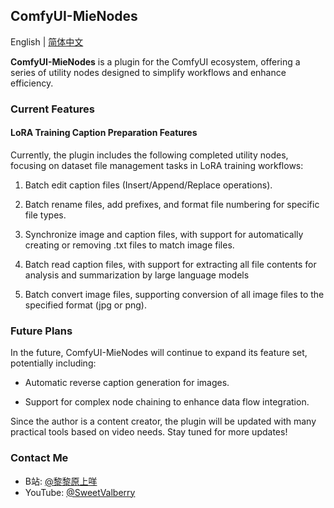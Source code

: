 ## ComfyUI-MieNodes

English | [简体中文](README_CN)

**ComfyUI-MieNodes** is a plugin for the ComfyUI ecosystem, offering a series of utility nodes designed to simplify workflows and enhance efficiency.

### Current Features

#### LoRA Training Caption Preparation Features

Currently, the plugin includes the following completed utility nodes, focusing on dataset file management tasks in LoRA training workflows:

1. Batch edit caption files (Insert/Append/Replace operations).

2. Batch rename files, add prefixes, and format file numbering for specific file types.

3. Synchronize image and caption files, with support for automatically creating or removing .txt files to match image files.

4. Batch read caption files, with support for extracting all file contents for analysis and summarization by large language models

5. Batch convert image files, supporting conversion of all image files to the specified format (jpg or png).

### Future Plans

In the future, ComfyUI-MieNodes will continue to expand its feature set, potentially including:

- Automatic reverse caption generation for images.

- Support for complex node chaining to enhance data flow integration.

Since the author is a content creator, the plugin will be updated with many practical tools based on video needs. Stay tuned for more updates!

### Contact Me

- B站: [@黎黎原上咩](https://space.bilibili.com/449342345)
- YouTube: [@SweetValberry](https://www.youtube.com/@SweetValberry)
